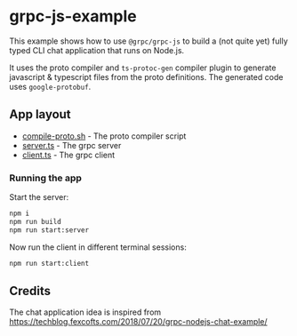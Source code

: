 # grpc-js-example

This example shows how to use `@grpc/grpc-js` to build a (not quite yet) fully typed CLI chat application that runs on Node.js.

It uses the proto compiler and `ts-protoc-gen` compiler plugin to generate javascript & typescript files from the proto definitions. The generated code uses `google-protobuf`.

## App layout

- [compile-proto.sh](./compile-proto.sh) - The proto compiler script
- [server.ts](./server.ts) - The grpc server
- [client.ts](./client.ts) - The grpc client

### Running the app

Start the server:

```bash
npm i
npm run build
npm run start:server
```

Now run the client in different terminal sessions:

```bash
npm run start:client
```

## Credits

The chat application idea is inspired from https://techblog.fexcofts.com/2018/07/20/grpc-nodejs-chat-example/
